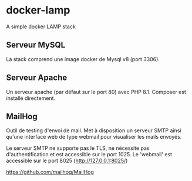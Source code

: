 # docker-lamp
A simple docker LAMP stack

## Serveur MySQL
La stack comprend une image docker de Mysql v8 (port 3306).

## Serveur Apache
Un serveur apache (par défaut sur le port 80) avec PHP 8.1. 
Composer est installé directement. 

## MailHog
Outil de testing d'envoi de mail. 
Met à disposition un serveur SMTP ainsi qu'une interface web de type webmail pour visualiser les mails envoyés. 

Le serveur SMTP ne supporte pas le TLS, ne nécessite pas d'authentification et est accessible sur le port 1025.
Le 'webmail' est accessible sur le port 8025 (http://127.0.0.1:8025/) 

https://github.com/mailhog/MailHog
